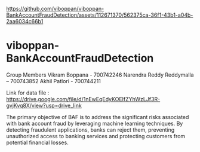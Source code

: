 

https://github.com/viboppan/viboppan-BankAccountFraudDetection/assets/112671370/562375ca-36f1-43b1-a04b-2aa6034c66b1

# viboppan-BankAccountFraudDetection
Group Members
Vikram Boppana - 700742246
Narendra Reddy Reddymalla – 700743852
Akhil Patlori   -   700744211

Link for data file : https://drive.google.com/file/d/1nEwEqEdyKOEIfZYhWzLJf3R-gvjKvq8X/view?usp=drive_link

The primary objective of BAF is to address the significant risks associated with bank account fraud by leveraging machine learning techniques. By detecting fraudulent applications, banks can reject them, preventing unauthorized access to banking services and protecting customers from potential financial losses.
